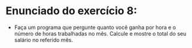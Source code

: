 # Enunciado do exercício 8:
- Faça um programa que pergunte quanto você ganha por hora e o número de horas trabalhadas no mês. Calcule e mostre o total do seu salário no referido mês.